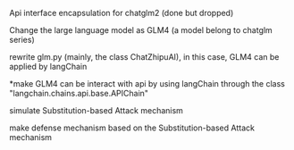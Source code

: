 Api interface encapsulation for chatglm2 (done but dropped)

Change the large language model as GLM4 (a model belong to chatglm series)

rewrite glm.py (mainly, the class ChatZhipuAI), in this case, GLM4 can be applied by langChain

*make GLM4 can be interact with api by using langChain through the class "langchain.chains.api.base.APIChain"

simulate Substitution-based Attack mechanism

make defense mechanism based on the Substitution-based Attack mechanism